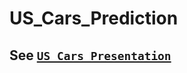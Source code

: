 # US_Cars_Prediction
## See [`US_Cars_Presentation`](https://github.com/moabdmost/US_Cars_Prediction/blob/main/US_Cars_Presentation.pdf)

